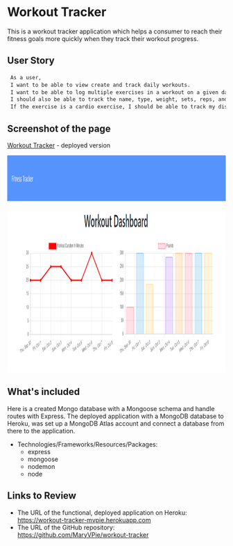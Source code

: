 # Workout Tracker

This is a workout tracker application which helps a consumer to reach their fitness goals more quickly when they track their workout progress.

## User Story

```md
 As a user, 
 I want to be able to view create and track daily workouts. 
 I want to be able to log multiple exercises in a workout on a given day. 
 I should also be able to track the name, type, weight, sets, reps, and duration of exercise. 
 If the exercise is a cardio exercise, I should be able to track my distance traveled.
```

## Screenshot of the page

[Workout Tracker](https://workout-tracker-mvpie.herokuapp.com/?id=61614ba1ada1e6001707c93f) - deployed version

<img src="./img/main.PNG" width="750" height="500" alt="Homepage"/>

## What's included

Here is a created Mongo database with a Mongoose schema and handle routes with Express. The deployed application with a MongoDB database to Heroku, was set up a MongoDB Atlas account and connect a database from there to the application.

- Technologies/Frameworks/Resources/Packages:
  - express
  - mongoose 
  - nodemon
  - node
## Links to Review

* The URL of the functional, deployed application on Heroku: https://workout-tracker-mvpie.herokuapp.com
* The URL of the GitHub repository: https://github.com/MaryVPie/workout-tracker